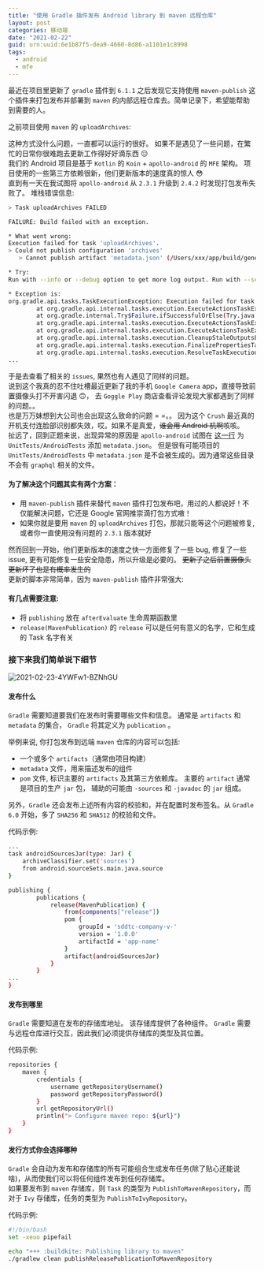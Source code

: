 ```yaml
---
title: "使用 Gradle 插件发布 Android library 到 maven 远程仓库"
layout: post
categories: 移动端
date: "2021-02-22"
guid: urn:uuid:6e1b87f5-dea9-4660-8d86-a1101e1c8998
tags:
  - android
  - mfe
---
```


最近在项目里更新了 `gradle` 插件到 `6.1.1` 之后发现它支持使用 `maven-publish` 这个插件来打包发布并部署到 `maven` 的内部远程仓库去。简单记录下，希望能帮助到需要的人。  

之前项目使用 `maven` 的 `uploadArchives`:  

<script src="https://gist.github.com/sddtc/5150832cf51d4dd439d8ec7d1c2d6403.js"></script>

这种方式没什么问题，一直都可以运行的很好。 如果不是遇见了一些问题，在繁忙的日常你很难跑去更新工作得好好滴东西 😑  
我们的 Android 项目是基于 `Kotlin` 的 `Koin` + `apollo-android` 的 `MFE` 架构。 项目使用的一些第三方依赖很新，他们更新版本的速度真的惊人 😳  
直到有一天在我试图将 `apollo-android` 从 `2.3.1` 升级到 `2.4.2` 时发现打包发布失败了。 堆栈错误信息:   

```bash
> Task uploadArchives FAILED

FAILURE: Build failed with an exception.

* What went wrong:
Execution failed for task 'uploadArchives'.
> Could not publish configuration 'archives'
   > Cannot publish artifact 'metadata.json' (/Users/xxx/app/build/generated/metadata/apollo/debugAndroidTest/service/metadata.json) as it does not exist.

* Try:
Run with --info or --debug option to get more log output. Run with --scan to get full insights.

* Exception is:
org.gradle.api.tasks.TaskExecutionException: Execution failed for task 'uploadArchives'.
        at org.gradle.api.internal.tasks.execution.ExecuteActionsTaskExecuter.lambda$executeIfValid$1(ExecuteActionsTaskExecuter.java:205)
        at org.gradle.internal.Try$Failure.ifSuccessfulOrElse(Try.java:263)
        at org.gradle.api.internal.tasks.execution.ExecuteActionsTaskExecuter.executeIfValid(ExecuteActionsTaskExecuter.java:203)
        at org.gradle.api.internal.tasks.execution.ExecuteActionsTaskExecuter.execute(ExecuteActionsTaskExecuter.java:184)
        at org.gradle.api.internal.tasks.execution.CleanupStaleOutputsExecuter.execute(CleanupStaleOutputsExecuter.java:109)
        at org.gradle.api.internal.tasks.execution.FinalizePropertiesTaskExecuter.execute(FinalizePropertiesTaskExecuter.java:46)
        at org.gradle.api.internal.tasks.execution.ResolveTaskExecutionModeExecuter.execute(ResolveTaskExecutionModeExecuter.java:62)
...
```

于是去查看了相关的 `issues`, 果然也有人遇见了同样的问题。     
说到这个我真的忍不住吐槽最近更新了我的手机 `Google Camera` app，直接导致前置摄像头打不开害闪退 🙃， 去 `Goggle Play` 商店查看评论发现大家都遇到了同样的问题。。  
也是万万妹想到大公司也会出现这么致命的问题 = =。。 因为这个 `Crush` 最近真的开机支付连脸部识别都失效，哎。如果不是真爱，~~谁会用 Android 机啊~~咳咳。  
扯远了，回到正题来说，出现异常的原因是 `apollo-android` 试图在 [这一行](https://github.com/apollographql/apollo-android/blob/main/apollo-gradle-plugin/src/main/kotlin/com/apollographql/apollo/gradle/internal/ApolloPlugin.kt#L91) 为
`UnitTests/AndroidTests` 添加 `metadata.json`。 但是很有可能项目的 `UnitTests/AndroidTests` 中 `metadata.json` 是不会被生成的。因为通常这些目录不会有 `graphql` 相关的文件。    

#### 为了解决这个问题其实有两个方案：  
* 用 `maven-publish` 插件来替代 `maven` 插件打包发布吧，用过的人都说好！不仅能解决问题，它还是 Google 官网推崇滴打包方式嗷！
* 如果你就是要用 `maven` 的 `uploadArchives` 打包，那就只能等这个问题被修复, 或者你一直使用没有问题的 `2.3.1` 版本就好  

然而回到一开始，他们更新版本的速度之快一方面修复了一些 bug, 修复了一些 issue, 更有可能修复一些安全隐患，所以升级是必要的。 ~~更新了之后前置摄像头更新坏了也是有概率发生的~~  
更新的脚本非常简单，因为 `maven-publish`  插件非常强大:  

<script src="https://gist.github.com/sddtc/4a6bfb152ac332cad1931555bda7bc17.js"></script>  

#### 有几点需要注意:  
* 将 `publishing` 放在 `afterEvaluate` 生命周期函数里  
* `release(MavenPublication)` 的 `release` 可以是任何有意义的名字，它和生成的 Task 名字有关  

### 接下来我们简单说下细节    

![2021-02-23-4YWFw1-BZNhGU](https://cdn.jsdelivr.net/gh/sddtc/upic-cloud@main/images/2021/2021-02-23-4YWFw1-BZNhGU.png)

#### 发布什么
`Gradle` 需要知道要我们在发布时需要哪些文件和信息。 通常是 `artifacts` 和 `metadata` 的集合， `Gradle` 将其定义为 `publication` 。  

举例来说, 你打包发布到远端 `maven` 仓库的内容可以包括:   
* 一个或多个 `artifacts`（通常由项目构建）
* `metadata` 文件，用来描述发布的组件
* `pom` 文件, 标识主要的 `artifacts` 及其第三方依赖库。 主要的 `artifact` 通常是项目的生产 `jar` 包， 辅助的可能由 `-sources` 和 `-javadoc` 的 `jar` 组成。

另外，`Gradle` 还会发布上述所有内容的校验和，并在配置时发布签名。从 `Gradle 6.0` 开始，多了 `SHA256` 和 `SHA512`  的校验和文件。  

代码示例:    

```bash
...
task androidSourcesJar(type: Jar) {
    archiveClassifier.set('sources')
    from android.sourceSets.main.java.source
}

publishing {
        publications {
            release(MavenPublication) {
                from(components["release"])
                pom {
                    groupId = 'sddtc-company-v-'
                    version = '1.0.0'
                    artifactId = 'app-name'
                }
                artifact(androidSourcesJar)
            }
        }
...
}
```

#### 发布到哪里
`Gradle` 需要知道在发布的存储库地址。 该存储库提供了各种组件。 `Gradle` 需要与远程仓库进行交互，因此我们必须提供存储库的类型及其位置。    

代码示例:      

```bash
repositories {
    maven {
        credentials {
            username getRepositoryUsername()
            password getRepositoryPassword()
        }
        url getRepositoryUrl()
        println("> Configure maven repo: ${url}")
    }
}
```

#### 发行方式你会选择哪种
`Gradle` 会自动为发布和存储库的所有可能组合生成发布任务(除了贴心还能说啥)，从而使我们可以将任何组件发布到任何存储库。  
如果要发布到 `maven` 存储库，则 `Task` 的类型为 `PublishToMavenRepository`，而对于 `Ivy` 存储库，任务的类型为 `PublishToIvyRepository`。  

代码示例:   

```bash
#!/bin/bash
set -xeuo pipefail

echo "+++ :buildkite: Publishing library to maven"
./gradlew clean publishReleasePublicationToMavenRepository
```  






